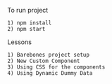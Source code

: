 To run project

    1) npm install
    2) npm start

Lessons

    1) Barebones project setup
    2) New Custom Component
    3) Using CSS for the components
    4) Using Dynamic Dummy Data